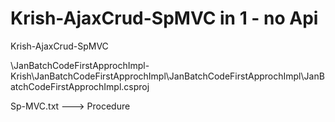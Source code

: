 # Krish-AjaxCrud-SpMVC in 1 - no Api
Krish-AjaxCrud-SpMVC


\JanBatchCodeFirstApprochImpl-Krish\JanBatchCodeFirstApprochImpl\JanBatchCodeFirstApprochImpl\JanBatchCodeFirstApprochImpl.csproj

Sp-MVC.txt ---> Procedure
